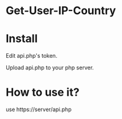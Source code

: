 # Get-User-IP-Country

# Install

Edit api.php's token.

Upload api.php to your php server.

# How to use it?

use https://server/api.php
